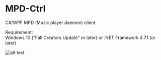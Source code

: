 # MPD-Ctrl

C#/WPF MPD (Music player daemon) client.

Requirement:  
Windows 10 ("Fall Creators Update" or later) or .NET Framework 4.7.1 (or later)  


![alt text](https://github.com/torumyax/MPD-Ctrl/blob/master/files/bin/MPD-Ctrl_Screenshot1.png?raw=true)
